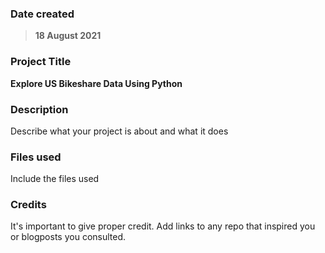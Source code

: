 
### Date created
>**18 August 2021**

### Project Title
**Explore US Bikeshare Data Using Python**

### Description
Describe what your project is about and what it does

### Files used
Include the files used

### Credits
It's important to give proper credit. Add links to any repo that inspired you or blogposts you consulted.

